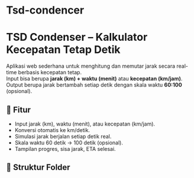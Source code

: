 # Tsd-condencer
# TSD Condenser – Kalkulator Kecepatan Tetap Detik

Aplikasi web sederhana untuk menghitung dan memutar jarak secara real-time berbasis kecepatan tetap.  
Input bisa berupa **jarak (km) + waktu (menit)** atau **kecepatan (km/jam)**.  
Output berupa jarak bertambah setiap detik dengan skala waktu **60:100** (opsional).

## 🚀 Fitur
- Input jarak (km), waktu (menit), atau kecepatan (km/jam).
- Konversi otomatis ke km/detik.
- Simulasi jarak berjalan setiap detik real.
- Skala waktu 60 detik → 100 detik (opsional).
- Tampilan progres, sisa jarak, ETA selesai.

## 📂 Struktur Folder
